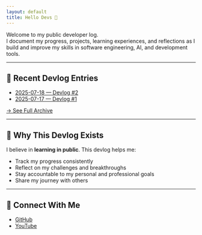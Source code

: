 ```yaml
---
layout: default
title: Hello Devs 📓
---
```


<link rel="stylesheet" href="{{ '/assets/css/main.css' | relative_url }}">

Welcome to my public developer log.  
I document my progress, projects, learning experiences, and reflections as I build and improve my skills in software engineering, AI, and development tools.

---

## 📅 Recent Devlog Entries
- [2025-07-18 — Devlog #2]({{site.baseurl}}/logs/2025-07-18/)
- [2025-07-17 — Devlog #1]({{site.baseurl}}/logs/2025-07-17/)

[→ See Full Archive]({{site.baseurl}}/archive/)

---

## 🎯 Why This Devlog Exists
I believe in **learning in public**.
This devlog helps me:
- Track my progress consistently
- Reflect on my challenges and breakthroughs
- Stay accountable to my personal and professional goals
- Share my journey with others

---

## 🔗 Connect With Me
- [GitHub](https://github.com/IntScription)
- [YouTube](https://www.youtube.com/@idkythisisme)


